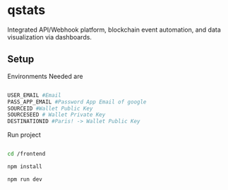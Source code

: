 # qstats
Integrated API/Webhook platform, blockchain event automation, and data visualization via dashboards.



## Setup

Environments Needed are
```bash

USER_EMAIL #Email
PASS_APP_EMAIL #Password App Email of google 
SOURCEID #Wallet Public Key
SOURCESEED # Wallet Private Key
DESTINATIONID #Paris! -> Wallet Public Key

```

Run project

```bash

cd /frontend

npm install

npm run dev
```
